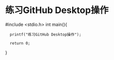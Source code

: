 # 练习GitHub Desktop操作
  #include <stdio.h>
    int main(){
      
      printf("练习GitHub Desktop操作");
      
      return 0;
  
  
  }
